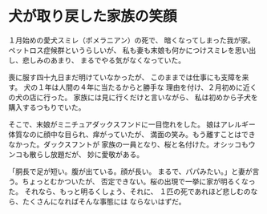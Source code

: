 # 犬が取り戻した家族の笑顔

１月始めの愛犬スミレ（ポメラニアン）の死で、
暗くなってしまった我が家。ペットロス症候群というらしいが、
私も妻も末娘も何かにつけスミレを思い出し、悲しみのあまり、
まるでやる気がなくなっていた。

喪に服す四十九日まだ明けていなかったが、
このままでは仕事にも支障を来す。
犬の１年は人間の４年に当たるからと勝手な
理由を付け、２月初めに近くの犬の店に行った。
家族には見に行くだけと言いながら、
私は初めから子犬を購入するつもりでいた。

そこで、末娘がミニチュアダックスフンドに一目惚れをした。
娘はアレルギー体質なのに顔中な目られ、痒がっていたが、
満面の笑み。もう離すことはできなかった。ダックスフントが
家族の一員となり、桜と名付けた。オシッコもウンコも散らし放題だが、
妙に愛敬がある。

「胴長で足が短い。腹が出ている。顔が長い。
まるで、パパみたい。」と妻が言う。ちょっとむかついたが、
否定できない。桜の出現で一挙に家が明るくなった。
それなら、もっと明るくしょう、それに、
１匹の死であれほど悲しむのなら、たくさんになればそんな事態には
ならないはずだ。

